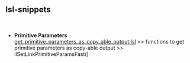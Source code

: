 ## lsl-snippets
<p><br></p>

- **Primitive Parameters**  
[get_primitive_parameters_as_copy_able_output.lsl](https://github.com/natc0d3s/lsl-snippets/blob/main/get_primitive_parameters_as_copy_able_output.lsl) >> functions to get primitive parameters as copy-able output >> llSetLinkPrimitiveParamsFast()

